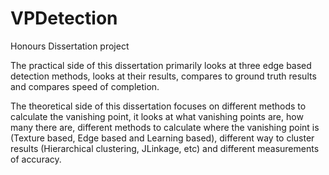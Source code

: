 # VPDetection
Honours Dissertation project

The practical side of this dissertation primarily looks at three edge based detection methods, looks at their results, compares to ground truth results and compares speed of completion.

The theoretical side of this dissertation focuses on different methods to calculate the vanishing point, it looks at what vanishing points are, how many there are, different methods to calculate where the vanishing point is (Texture based, Edge based and Learning based), different way to cluster results (Hierarchical clustering, JLinkage, etc) and different measurements of accuracy.
